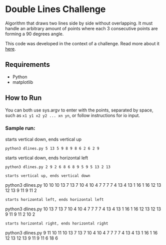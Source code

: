 # Double Lines Challenge

Algorithm that draws two lines side by side without overlapping. It must handle an arbitrary amount of points where each 3 consecutive points are forming a 90 degrees angle.

This code was developed in the context of a challenge. Read more about it [here](https://github.com/vjeux/weekly-challenge-2-double-lines).


## Requirements

* Python 
* matplotlib

## How to Run

You can both use sys.argv to enter with the points, separated by space, such as `x1 y1 x2 y2 ... xn yn`, or follow instructions for io input.

### Sample run:


starts vertical down, ends vertical up
```
python3 dlines.py 5 13 5 9 8 9 8 6 2 6 2 9
```
starts vertical down, ends horizontal left
```
python3 dlines.py 2 9 2 6 8 6 8 9 5 9 5 13 2 13
```
```
starts vertical up, ends vertical down
```
python3 dlines.py 10 10 10 13 7 13 7 10 4 10 4 7 7 7 7 4 13 4 13 1 16 1 16 12 13 12 13 9 11 9 11 2
```
starts horizontal left, ends horizontal left
```
python3 dlines.py 10 13 7 13 7 10 4 10 4 7 7 7 7 4 13 4 13 1 16 1 16 12 13 12 13 9 11 9 11 2 10 2
```
starts horizontal right, ends horizontal right
```
python3 dlines.py 9 11 10 11 10 13 7 13 7 10 4 10 4 7 7 7 7 4 13 4 13 1 16 1 16 12 13 12 13 9 11 9 11 6 18 6
```

